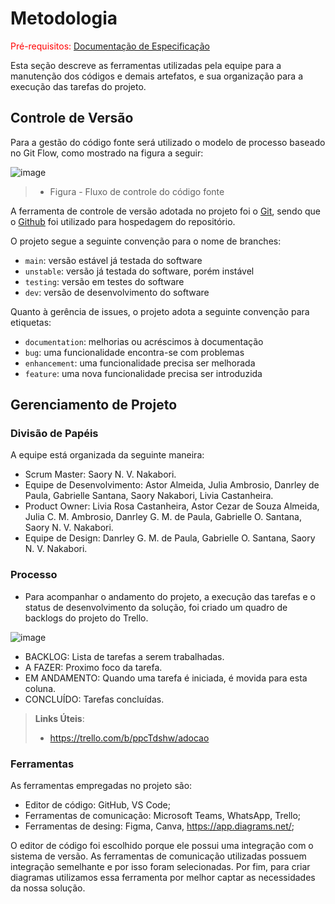 
# Metodologia

<span style="color:red">Pré-requisitos: <a href="2-Especificação do Projeto.md"> Documentação de Especificação</a></span>

Esta seção descreve as ferramentas utilizadas pela equipe para a manutenção dos códigos e demais artefatos, e sua organização para a execução das tarefas do projeto.

## Controle de Versão

Para a gestão do código fonte será utilizado o modelo de processo baseado no Git Flow, como mostrado na figura a seguir:

![image](https://user-images.githubusercontent.com/108501459/229656717-b2d7f34e-275f-4b46-bb8c-d2c8ce92470a.png)

> - Figura - Fluxo de controle do código fonte


A ferramenta de controle de versão adotada no projeto foi o
[Git](https://git-scm.com/), sendo que o [Github](https://github.com)
foi utilizado para hospedagem do repositório.

O projeto segue a seguinte convenção para o nome de branches:

- `main`: versão estável já testada do software
- `unstable`: versão já testada do software, porém instável
- `testing`: versão em testes do software
- `dev`: versão de desenvolvimento do software

Quanto à gerência de issues, o projeto adota a seguinte convenção para
etiquetas:

- `documentation`: melhorias ou acréscimos à documentação
- `bug`: uma funcionalidade encontra-se com problemas
- `enhancement`: uma funcionalidade precisa ser melhorada
- `feature`: uma nova funcionalidade precisa ser introduzida



## Gerenciamento de Projeto

### Divisão de Papéis

 A equipe está organizada da seguinte maneira:
 - Scrum Master: Saory N. V. Nakabori. 
 - Equipe de Desenvolvimento: Astor Almeida, Julia Ambrosio, Danrley de Paula, Gabrielle Santana, Saory Nakabori, Livia Castanheira.
 - Product Owner: Livia Rosa Castanheira, Astor Cezar de Souza Almeida, Julia C. M. Ambrosio, Danrley G. M. de Paula, Gabrielle O. Santana, Saory N. V. Nakabori.
 - Equipe de Design: Danrley G. M. de Paula, Gabrielle O. Santana, Saory N. V. Nakabori.

### Processo

- Para acompanhar o andamento do projeto, a execução das tarefas e o status de desenvolvimento da solução, foi criado um quadro de backlogs do projeto do Trello.

![image](https://user-images.githubusercontent.com/104168502/230802808-a58a6a25-ee65-4f5c-863e-7ec674f844c3.png)

- BACKLOG: Lista de tarefas a serem trabalhadas.
- A FAZER: Proximo foco da tarefa.
- EM ANDAMENTO: Quando uma tarefa é iniciada, é movida para esta coluna.
- CONCLUÍDO: Tarefas concluídas.


 


> **Links Úteis**:
> - https://trello.com/b/ppcTdshw/adocao


### Ferramentas

As ferramentas empregadas no projeto são:

- Editor de código: GitHub, VS Code;
- Ferramentas de comunicação: Microsoft Teams, WhatsApp, Trello;
- Ferramentas de desing: Figma, Canva, https://app.diagrams.net/;

O editor de código foi escolhido porque ele possui uma integração com o
sistema de versão. As ferramentas de comunicação utilizadas possuem
integração semelhante e por isso foram selecionadas. Por fim, para criar
diagramas utilizamos essa ferramenta por melhor captar as
necessidades da nossa solução.


